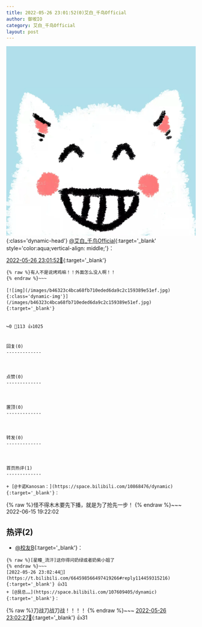 ```yaml
---
title: 2022-05-26 23:01:52(0)艾白_千鸟Official
author: 御坂IO
category: 艾白_千鸟Official
layout: post
---
```


![img](/images/9ae8b9445fd0665cc014d9080156a45271be73c6.jpg){:class='dynamic-head'}
[@艾白_千鸟Official](https://space.bilibili.com/334537711/dynamic){:target='_blank' style='color:aqua;vertical-align: middle;'}：

[2022-05-26 23:01:52🔗](https://t.bilibili.com/664598566497419266){:target='_blank'}

~~~
{% raw %}有人不是说烤鸡嘛！！外面怎么没人啊！！
{% endraw %}~~~

[![img](/images/b46323c4bca68fb710eded6da9c2c159389e51ef.jpg){:class='dynamic-img'}](/images/b46323c4bca68fb710eded6da9c2c159389e51ef.jpg){:target='_blank'}


↪️0 💬113 👍1025


回复(0)
-------------



点赞(0)
-------------



置顶(0)
-------------



转发(0)
-------------



首页热评(1)
-------------

+ [@卡诺Kanosan：](https://space.bilibili.com/10868476/dynamic){:target='_blank'}：
~~~
{% raw %}怪不得木木要先下播，就是为了抢先一步！
{% endraw %}~~~
2022-06-15 19:22:02


热评(2)
-------------

+ [@校友B](https://space.bilibili.com/2473350/dynamic){:target='_blank'}：
~~~
{% raw %}[星瞳_流汗]这你得问奶绿或者奶紫小姐了
{% endraw %}~~~
[2022-05-26 23:02:44🔗](https://t.bilibili.com/664598566497419266#reply114459315216){:target='_blank'} 👍31
+ [@艮总灬](https://space.bilibili.com/107609405/dynamic){:target='_blank'}：
~~~
{% raw %}刀战刀战刀战！！！！
{% endraw %}~~~
[2022-05-26 23:02:27🔗](https://t.bilibili.com/664598566497419266#reply114459301088){:target='_blank'} 👍31


